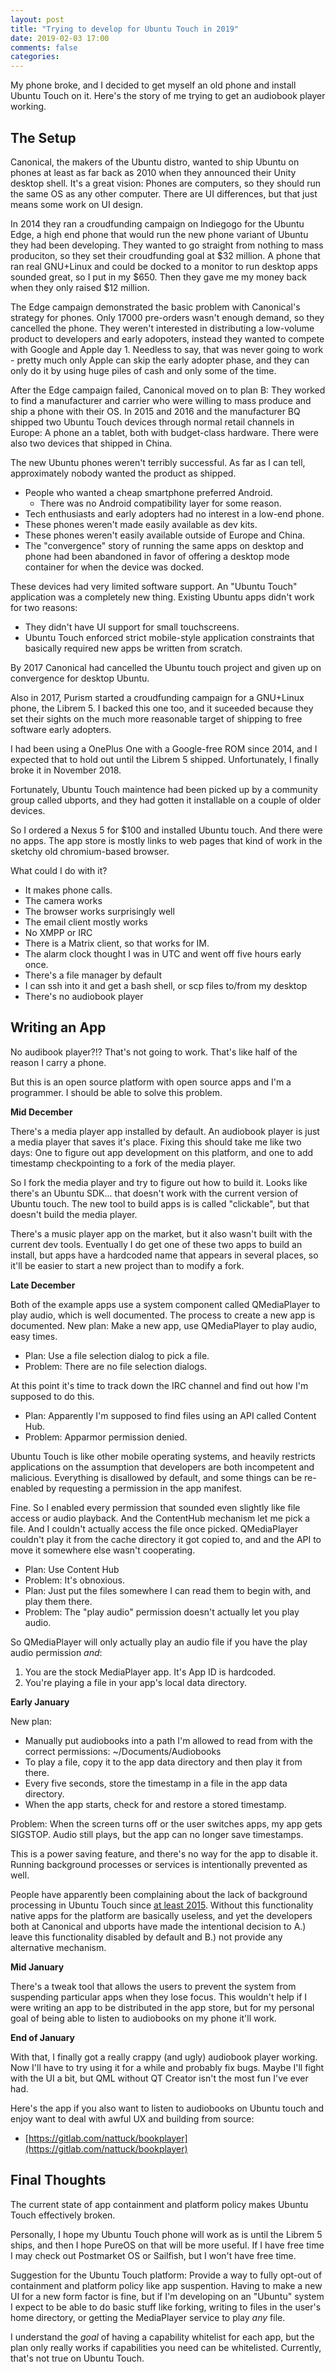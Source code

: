 ```yaml
---
layout: post
title: "Trying to develop for Ubuntu Touch in 2019"
date: 2019-02-03 17:00
comments: false
categories:
---
```


My phone broke, and I decided to get myself an old phone and install Ubuntu
Touch on it. Here's the story of me trying to get an audiobook player working.

## The Setup

Canonical, the makers of the Ubuntu distro, wanted to ship Ubuntu on phones at
least as far back as 2010 when they announced their Unity desktop shell. It's a
great vision: Phones are computers, so they should run the same OS as any other
computer. There are UI differences, but that just means some work on UI design.

In 2014 they ran a croudfunding campaign on Indiegogo for the Ubuntu Edge, a
high end phone that would run the new phone variant of Ubuntu they had been
developing. They wanted to go straight from nothing to mass produciton, so they
set their croudfunding goal at $32 million. A phone that ran real GNU+Linux and
could be docked to a monitor to run desktop apps sounded great, so I put in my
$650. Then they gave me my money back when they only raised $12 million.

The Edge campaign demonstrated the basic problem with Canonical's strategy for
phones. Only 17000 pre-orders wasn't enough demand, so they cancelled the phone.
They weren't interested in distributing a low-volume product to developers and
early adopoters, instead they wanted to compete with Google and Apple day 1.
Needless to say, that was never going to work - pretty much only Apple can skip
the early adopter phase, and they can only do it by using huge piles of cash and
only some of the time.

After the Edge campaign failed, Canonical moved on to plan B: They worked to
find a manufacturer and carrier who were willing to mass produce and ship a
phone with their OS. In 2015 and 2016 and the manufacturer BQ shipped two Ubuntu
Touch devices through normal retail channels in Europe: A phone an a tablet,
both with budget-class hardware. There were also two devices that shipped in
China.

The new Ubuntu phones weren't terribly successful. As far as I can tell,
approximately nobody wanted the product as shipped.

 * People who wanted a cheap smartphone preferred Android.
   * There was no Android compatibility layer for some reason.
 * Tech enthusiasts and early adopters had no interest in a low-end phone.
 * These phones weren't made easily available as dev kits.
 * These phones weren't easily available outside of Europe and China.
 * The "convergence" story of running the same apps on desktop and phone had
   been abandoned in favor of offering a desktop mode container for when the
   device was docked.

These devices had very limited software support. An "Ubuntu Touch" application
was a completely new thing. Existing Ubuntu apps didn't work for two reasons:

 - They didn't have UI support for small touchscreens.
 - Ubuntu Touch enforced strict mobile-style application constraints that
   basically required new apps be written from scratch.

By 2017 Canonical had cancelled the Ubuntu touch project and given up on
convergence for desktop Ubuntu.

Also in 2017, Purism started a croudfunding campaign for a GNU+Linux phone, the
Librem 5. I backed this one too, and it suceeded because they set their sights
on the much more reasonable target of shipping to free software early adopters.

I had been using a OnePlus One with a Google-free ROM since 2014, and I expected
that to hold out until the Librem 5 shipped. Unfortunately, I finally broke it
in November 2018.

Fortunately, Ubuntu Touch maintence had been picked up by a community group
called ubports, and they had gotten it installable on a couple of older devices.

So I ordered a Nexus 5 for $100 and installed Ubuntu touch. And there were no
apps. The app store is mostly links to web pages that kind of work in the
sketchy old chromium-based browser.

What could I do with it?

 * It makes phone calls.
 * The camera works
 * The browser works surprisingly well
 * The email client mostly works
 * No XMPP or IRC 
 * There is a Matrix client, so that works for IM.
 * The alarm clock thought I was in UTC and went off five hours early once.
 * There's a file manager by default
 * I can ssh into it and get a bash shell, or scp files to/from my desktop
 * There's no audiobook player

## Writing an App

No audibook player?!? That's not going to work. That's like half of the reason I
carry a phone.

But this is an open source platform with open source apps and I'm a programmer.
I should be able to solve this problem.

**Mid December**

There's a media player app installed by default. An audiobook player is just a
media player that saves it's place. Fixing this should take me like two days:
One to figure out app development on this platform, and one to add timestamp
checkpointing to a fork of the media player.

So I fork the media player and try to figure out how to build it. Looks like
there's an Ubuntu SDK... that doesn't work with the current version of Ubuntu
touch. The new tool to build apps is is called "clickable", but that doesn't
build the media player.

There's a music player app on the market, but it also wasn't built with the
current dev tools. Eventually I do get one of these two apps to build an
install, but apps have a hardcoded name that appears in several places, so it'll
be easier to start a new project than to modify a fork.

**Late December**

Both of the example apps use a system component called QMediaPlayer to play
audio, which is well documented. The process to create a new app is documented.
New plan: Make a new app, use QMediaPlayer to play audio, easy times.

 - Plan: Use a file selection dialog to pick a file.
 - Problem: There are no file selection dialogs.

At this point it's time to track down the IRC channel and find out how I'm
supposed to do this. 

 - Plan: Apparently I'm supposed to find files using an API called Content Hub.
 - Problem: Apparmor permission denied.

Ubuntu Touch is like other mobile operating systems, and heavily restricts
applications on the assumption that developers are both incompetent and
malicious. Everything is disallowed by default, and some things can be
re-enabled by requesting a permission in the app manifest.

Fine. So I enabled every permission that sounded even slightly like file access
or audio playback. And the ContentHub mechanism let me pick a file. And I
couldn't actually access the file once picked. QMediaPlayer couldn't play it
from the cache directory it got copied to, and and the API to move it somewhere
else wasn't cooperating.

 - Plan: Use Content Hub
 - Problem: It's obnoxious.
 - Plan: Just put the files somewhere I can read them to begin with, and
   play them there.
 - Problem: The "play audio" permission doesn't actually let you play audio.

So QMediaPlayer will only actually play an audio file if you have the play audio
permission *and*:

 1. You are the stock MediaPlayer app. It's App ID is hardcoded.
 2. You're playing a file in your app's local data directory.

**Early January**

New plan:

 - Manually put audiobooks into a path I'm allowed to read from with the correct
   permissions: ~/Documents/Audiobooks
 - To play a file, copy it to the app data directory and then play it from there.
 - Every five seconds, store the timestamp in a file in the app data directory.
 - When the app starts, check for and restore a stored timestamp.

Problem: When the screen turns off or the user switches apps, my app gets
   SIGSTOP. Audio still plays, but the app can no longer save timestamps.

This is a power saving feature, and there's no way for the app to disable it.
Running background processes or services is intentionally prevented as well.

People have apparently been complaining about the lack of background processing
in Ubuntu Touch since [at least
2015](https://lists.launchpad.net/ubuntu-phone/msg15883.html). Without this
functionality native apps for the platform are basically useless, and yet the
developers both at Canonical and ubports have made the intentional decision to
A.) leave this functionality disabled by default and B.) not provide any
alternative mechanism.

**Mid January**

There's a tweak tool that allows the users to prevent the system from suspending
particular apps when they lose focus. This wouldn't help if I were writing an
app to be distributed in the app store, but for my personal goal of being able
to listen to audiobooks on my phone it'll work.

**End of January**

With that, I finally got a really crappy (and ugly) audiobook player working.
Now I'll have to try using it for a while and probably fix bugs. Maybe I'll
fight with the UI a bit, but QML without QT Creator isn't the most fun I've ever
had.

Here's the app if you also want to listen to audiobooks on Ubuntu touch and
enjoy want to deal with awful UX and building from source:

  - [https://gitlab.com/nattuck/bookplayer](https://gitlab.com/nattuck/bookplayer)

## Final Thoughts

The current state of app containment and platform policy makes Ubuntu Touch
effectively broken.

Personally, I hope my Ubuntu Touch phone will work as is until the Librem 5
ships, and then I hope PureOS on that will be more useful. If I have free time I
may check out Postmarket OS or Sailfish, but I won't have free time.

Suggestion for the Ubuntu Touch platform: Provide a way to fully opt-out of
containment and platform policy like app suspention. Having to make a new UI for
a new form factor is fine, but if I'm developing on an "Ubuntu" system I expect
to be able to do basic stuff like forking, writing to files in the user's home
directory, or getting the MediaPlayer service to play *any* file.

I understand the *goal* of having a capability whitelist for each app, but the
plan only really works if capabilities you need can be whitelisted. Currently,
that's not true on Ubuntu Touch.

